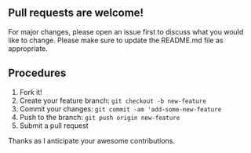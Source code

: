 ## Pull requests are welcome!
For major changes, please open an issue first to discuss what you would like to change.
Please make sure to update the README.md file as appropriate.

## Procedures
1. Fork it!
2. Create your feature branch: `git checkout -b new-feature`
3. Commit your changes: `git commit -am 'add-some-new-feature`
4. Push to the branch: `git push origin new-feature`
5. Submit a pull request

Thanks as I anticipate your awesome contributions.


